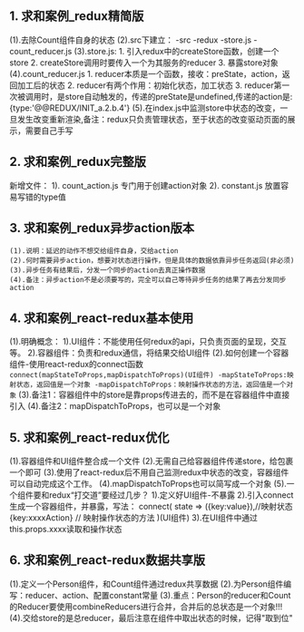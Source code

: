 ## 1. 求和案例_redux精简版
  (1).去除Count组件自身的状态
  (2).src下建立：
      -src
        -redux
          -store.js
          -count_reducer.js
  (3).store.js:
    1. 引入redux中的createStore函数，创建一个store
    2. createStore调用时要传入一个为其服务的reducer
    3. 暴露store对象
  (4).count_reducer.js
    1. reducer本质是一个函数，接收：preState，action，返回加工后的状态
    2. reducer有两个作用：初始化状态，加工状态
    3. reducer第一次被调用时，是store自动触发的，传递的preState是undefined,传递的action是:{type:'@@REDUX/INIT_a.2.b.4'}
  (5).在index.js中监测store中状态的改变，一旦发生改变重新渲染<App />,备注：redux只负责管理状态，至于状态的改变驱动页面的展示，需要自己手写


## 2. 求和案例_redux完整版

  新增文件：
    1). count_action.js 专门用于创建action对象
    2). constant.js 放置容易写错的type值

## 3. 求和案例_redux异步action版本
    (1).说明：延迟的动作不想交给组件自身，交给action
    (2).何时需要异步action，想要对状态进行操作，但是具体的数据依靠异步任务返回(非必须)
    (3).异步任务有结果后，分发一个同步的action去真正操作数据
    (4).备注：异步action不是必须要写的，完全可以自己等待异步任务的结果了再去分发同步action
  
## 4. 求和案例_react-redux基本使用
  (1).明确概念：
    1).UI组件：不能使用任何redux的api，只负责页面的呈现，交互等。
    2).容器组件：负责和redux通信，将结果交给UI组件
  (2).如何创建一个容器组件-使用react-redux的connect函数
      ```
      connect(mapStateToProps,mapDispatchToProps)(UI组件)
        -mapStateToProps:映射状态，返回值是一个对象
        -mapDispatchToProps：映射操作状态的方法，返回值是一个对象
      ```
  (3).备注1：容器组件中的store是靠props传进去的，而不是在容器组件中直接引入
  (4).备注2：mapDispatchToProps，也可以是一个对象

## 5. 求和案例_react-redux优化
  (1).容器组件和UI组件整合成一个文件
  (2).无需自己给容器组件传递store，给<App/>包裹一个<Provider store={store}>即可
  (3).使用了react-redux后不用自己监测redux中状态的改变，容器组件可以自动完成这个工作。
  (4).mapDispatchToProps也可以简写成一个对象
  (5).一个组件要和redux“打交道”要经过几步？
    1).定义好UI组件-不暴露
    2).引入connect生成一个容器组件，并暴露，写法：
      connect(
        state => ({key:value}),//映射状态
        {key:xxxxAction} // 映射操作状态的方法
      )(UI组件)
    3).在UI组件中通过this.props.xxxx读取和操作状态

## 6. 求和案例_react-redux数据共享版
  (1).定义一个Person组件，和Count组件通过redux共享数据
  (2).为Person组件编写：reducer、action、配置constant常量
  (3).重点：Person的reducer和Count的Reducer要使用combineReducers进行合并，合并后的总状态是一个对象!!!
  (4).交给store的是总reducer，最后注意在组件中取出状态的时候，记得"取到位"